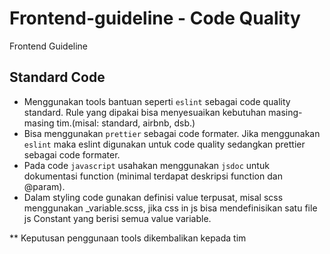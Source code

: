 # Frontend-guideline - Code Quality
Frontend Guideline

## Standard Code 
- Menggunakan tools bantuan seperti `eslint` sebagai code quality standard. Rule yang dipakai bisa menyesuaikan kebutuhan masing-masing tim.(misal: standard, airbnb, dsb.)
- Bisa menggunakan `prettier` sebagai code formater. Jika menggunakan `eslint` maka eslint digunakan untuk code quality sedangkan prettier sebagai code formater.
- Pada code `javascript` usahakan menggunakan `jsdoc` untuk dokumentasi function (minimal terdapat deskripsi function dan @param).
- Dalam styling code gunakan definisi value terpusat, misal scss menggunakan _variable.scss, jika css in js bisa mendefinisikan satu file js Constant yang berisi semua value variable.

** Keputusan penggunaan tools dikembalikan kepada tim